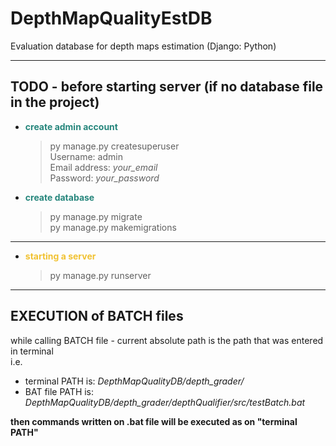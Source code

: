 # DepthMapQualityEstDB
Evaluation database for depth maps estimation (Django: Python)

***
TODO - before starting server (if no database file in the project)
-------------------
* <span style="color:#26867C"><b>create admin account</b></span>
    > py manage.py createsuperuser<br>
    > Username: admin<br>
    > Email address: _your_email_<br>
    > Password: _your_password_
* <span style="color:#26867C"><b>create database</b></span>
    > py manage.py migrate<br>
    > py manage.py makemigrations

***
* <span style="color:#f1c232"><b>starting a server</b></span>
    > py manage.py runserver

***
EXECUTION of BATCH files
--------------------
while calling BATCH file - current absolute path is the path that was entered in terminal<br>
i.e. 

* terminal PATH is: <em>DepthMapQualityDB/depth_grader/</em>
* BAT file PATH is: <em>DepthMapQualityDB/depth_grader/depthQualifier/src/testBatch.bat</em>

**then commands written on .bat file will be executed as on "terminal PATH"**